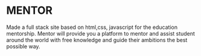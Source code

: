# MENTOR
Made a full stack site based on html,css, javascript for the education mentorship.
Mentor will provide you a platform to mentor and assist student around the world with free knowledge and guide their ambitions the best possible way.

